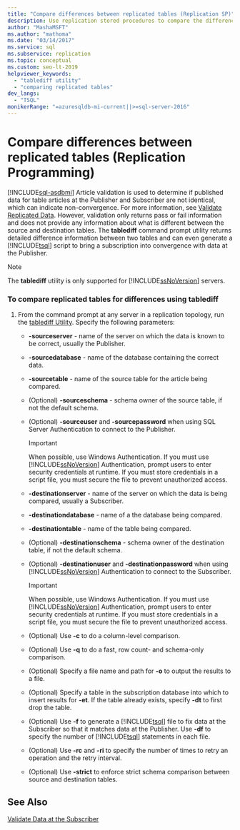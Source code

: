 ```yaml
---
title: "Compare differences between replicated tables (Replication SP)"
description: Use replication stored procedures to compare the differences between replicated tables on the Publisher and the Subscriber.
author: "MashaMSFT"
ms.author: "mathoma"
ms.date: "03/14/2017"
ms.service: sql
ms.subservice: replication
ms.topic: conceptual
ms.custom: seo-lt-2019
helpviewer_keywords:
  - "tablediff utility"
  - "comparing replicated tables"
dev_langs:
  - "TSQL"
monikerRange: "=azuresqldb-mi-current||>=sql-server-2016"
---
```

# Compare differences between replicated tables (Replication Programming)
[!INCLUDE[sql-asdbmi](../../../includes/applies-to-version/sql-asdbmi.md)]
  Article validation is used to determine if published data for table articles at the Publisher and Subscriber are not identical, which can indicate non-convergence. For more information, see [Validate Replicated Data](../../../relational-databases/replication/validate-data-at-the-subscriber.md). However, validation only returns pass or fail information and does not provide any information about what is different between the source and destination tables. The **tablediff** command prompt utility returns detailed difference information between two tables and can even generate a [!INCLUDE[tsql](../../../includes/tsql-md.md)] script to bring a subscription into convergence with data at the Publisher.  
  
> [!NOTE]  
>  The **tablediff** utility is only supported for [!INCLUDE[ssNoVersion](../../../includes/ssnoversion-md.md)] servers.  
  
### To compare replicated tables for differences using tablediff  
  
1.  From the command prompt at any server in a replication topology, run the [tablediff Utility](../../../tools/tablediff-utility.md). Specify the following parameters:  
  
    -   **-sourceserver** - name of the server on which the data is known to be correct, usually the Publisher.  
  
    -   **-sourcedatabase** - name of the database containing the correct data.  
  
    -   **-sourcetable** - name of the source table for the article being compared.  
  
    -   (Optional) **-sourceschema** - schema owner of the source table, if not the default schema.  
  
    -   (Optional) **-sourceuser** and **-sourcepassword** when using SQL Server Authentication to connect to the Publisher.  
  
        > [!IMPORTANT]  
        >  When possible, use Windows Authentication. If you must use [!INCLUDE[ssNoVersion](../../../includes/ssnoversion-md.md)] Authentication, prompt users to enter security credentials at runtime. If you must store credentials in a script file, you must secure the file to prevent unauthorized access.  
  
    -   **-destinationserver** - name of the server on which the data is being compared, usually a Subscriber.  
  
    -   **-destinationdatabase** - name of a the database being compared.  
  
    -   **-destinationtable** - name of the table being compared.  
  
    -   (Optional) **-destinationschema** - schema owner of the destination table, if not the default schema.  
  
    -   (Optional) **-destinationuser** and **-destinationpassword** when using [!INCLUDE[ssNoVersion](../../../includes/ssnoversion-md.md)] Authentication to connect to the Subscriber.  
  
        > [!IMPORTANT]  
        >  When possible, use Windows Authentication. If you must use [!INCLUDE[ssNoVersion](../../../includes/ssnoversion-md.md)] Authentication, prompt users to enter security credentials at runtime. If you must store credentials in a script file, you must secure the file to prevent unauthorized access.  
  
    -   (Optional) Use **-c** to do a column-level comparison.  
  
    -   (Optional) Use **-q** to do a fast, row count- and schema-only comparison.  
  
    -   (Optional) Specify a file name and path for **-o** to output the results to a file.  
  
    -   (Optional) Specify a table in the subscription database into which to insert results for **-et**. If the table already exists, specify **-dt** to first drop the table.  
  
    -   (Optional) Use **-f** to generate a [!INCLUDE[tsql](../../../includes/tsql-md.md)] file to fix data at the Subscriber so that it matches data at the Publisher. Use **-df** to specify the number of [!INCLUDE[tsql](../../../includes/tsql-md.md)] statements in each file.  
  
    -   (Optional) Use **-rc** and **-ri** to specify the number of times to retry an operation and the retry interval.  
  
    -   (Optional) Use **-strict** to enforce strict schema comparison between source and destination tables.  
  
## See Also  
 [Validate Data at the Subscriber](../../../relational-databases/replication/validate-data-at-the-subscriber.md)  
  
  
